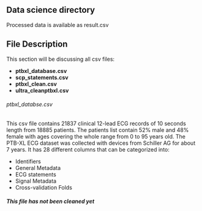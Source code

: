 ## Data science directory

Processed data is available as result.csv

## File Description 
This section will be discussing all csv files: 
- **ptbxl_database.csv** 
- **scp_statements.csv**
- **ptbxl_clean.csv**
- **ultra_cleanptbxl.csv**


###### ptbxl_databse.csv
This csv file contains 21837 clinical 12-lead ECG records of 10 seconds length from 18885 patients. The patients list contain 52% male and 48% female with ages covering the whole range from 0 to 95 years old. The PTB-XL ECG dataset was collected with devices from Schiller AG for about 7 years. It has 28 different columns that can be categorized into:
- Identifiers 
- General Metadata
- ECG statements
- Signal Metadata
- Cross-validation Folds

###### **This file has not been cleaned yet**

